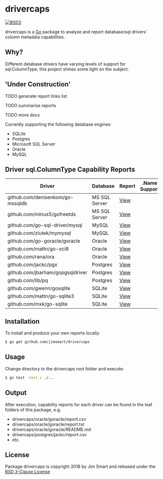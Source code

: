 # drivercaps

[![BSD3](https://img.shields.io/badge/license-BSD3-blue.svg?style=flat)](LICENSE.md)

drivercaps is a [Go](https://golang.org) package to analyse and report database/sql drivers' column metadata capabilities.


## Why?

Different database drivers have varying levels of support for sql.ColumnType, this project shines some light on the subject.


## 'Under Construction'

TODO generate report links list

TODO summarise reports

TODO more docs


Currently supporting the following database engines:

- SQLite
- Postgres
- Microsoft SQL Server
- Oracle
- MySQL

## Driver sql.ColumnType Capability Reports

Driver | Database | Report | .Name<br/>Support | .DBTypeName<br/>Support | .Nullable<br/>Support | .DecimalSize<br/>Support | .Length<br/>Support | .ScanType<br/>Support
---|---|---|---|---|---|---|---|---
github.com/denisenkom/go-mssqldb | MS SQL Server | [View](https://github.com/jimsmart/drivercaps/tree/master/mssql/denisenkom) | | | | | |
github.com/minus5/gofreetds | MS SQL Server | [View](https://github.com/jimsmart/drivercaps/tree/master/mssql/minus5) | | | | | |
github.com/go-sql-driver/mysql | MySQL | [View](https://github.com/jimsmart/drivercaps/tree/master/mysql/gosqldriver)  | | | | | |
github.com/ziutek/mymysql | MySQL | [View](https://github.com/jimsmart/drivercaps/tree/master/mysql/ziutek)  | | | | | |
github.com/go-goracle/goracle | Oracle | [View](https://github.com/jimsmart/drivercaps/tree/master/oracle/goracle)  | | | | | |
github.com/mattn/go-oci8 | Oracle | [View](https://github.com/jimsmart/drivercaps/tree/master/oracle/mattn)  | | | | | |
github.com/rana/ora | Oracle | [View](https://github.com/jimsmart/drivercaps/tree/master/oracle/rana)  | | | | | |
github.com/jackc/pgx | Postgres | [View](https://github.com/jimsmart/drivercaps/tree/master/postgres/jackc)  | | | | | |
github.com/jbarham/gopgsqldriver | Postgres | [View](https://github.com/jimsmart/drivercaps/tree/master/postgres/jbarham)  | | | | | |
github.com/lib/pq | Postgres | [View](https://github.com/jimsmart/drivercaps/tree/master/postgres/lib) | | | | | |
github.com/gwenn/gosqlite | SQLite | [View](https://github.com/jimsmart/drivercaps/tree/master/sqlite/gwenn) | | | | | |
github.com/mattn/go-sqlite3 | SQLite | [View](https://github.com/jimsmart/drivercaps/tree/master/sqlite/mattn) | | | | | |
github.com/mxk/go-sqlite | SQLite | [View](https://github.com/jimsmart/drivercaps/tree/master/sqlite/mxk) | | | | | |


## Installation

To install and produce your own reports locally:

```bash
$ go get github.com/jimsmart/drivercaps
```

## Usage

Change directory to the drivercaps root folder and execute:

```bash
$ go test -test.v ./...
```

## Output

After execution, capability reports for each driver can be found in the leaf folders of this package, e.g.

- drivercaps/oracle/goracle/report.csv
- drivercaps/oracle/goracle/report.txt
- drivercaps/oracle/goracle/README.md
- drivercaps/postgres/jackc/report.csv
- etc.


## License

Package drivercaps is copyright 2018 by Jim Smart and released under the [BSD 3-Clause License](LICENSE.md)
